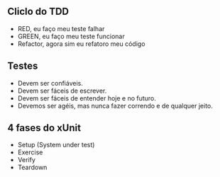 
## Cliclo do TDD
- RED, eu faço meu teste falhar
- GREEN, eu faço meu teste funcionar
- Refactor, agora sim eu refatoro meu código


## Testes
- Devem ser confiáveis.
- Devem ser fáceis de escrever.
- Devem ser fáceis de entender hoje e no futuro.
- Devemos ser agéis, mas nunca fazer correndo e de qualquer jeito.


## 4 fases do xUnit
- Setup (System under test)
- Exercise 
- Verify
- Teardown 
